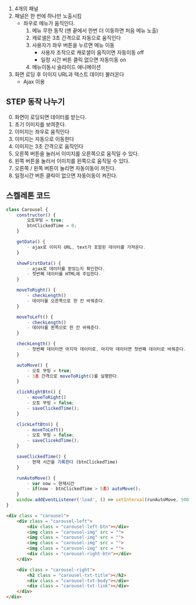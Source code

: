 1. 4개의 패널
2. 패널은 한 번에 하나만 노출시킴
    - 좌우로 메뉴가 움직인다. 
        1) 메뉴 무한 동작 (맨 끝에서 한번 더 이동하면 처음 메뉴 노출)
        2) 캐로샐은 3초 간격으로 자동으로 움직인다
        3) 사용자가 좌우 버튼을 누르면 메뉴 이동 
            - 사용자 조작으로 캐로샐이 움직이면 자동이동 off
            - 일정 시간 버튼 클릭 없으면 자동이동 on
        4) 메뉴이동시 슬라이드 애니메이션
3. 화면 로딩 후 이미지 URL과 텍스트 데이터 불러온다 
    - Ajax 이용 

## STEP 동작 나누기 

0. 화면이 로딩되면 데이터를 받는다. 
1. 초기 이미지를 보여준다.  
2. 이미지는 좌우로 움직인다 
3. 이미지는 자동으로 이동한다 
4. 이미지는 3초 간격으로 움직인다 
5. 오른쪽 버튼을 눌러서 이미지를 오른쪽으로 움직일 수 있다.  
6. 왼쪽 버튼을 눌러서 이미지를 왼쪽으로 움직일 수 있다.
7. 오른쪽 / 왼쪽 버튼이 눌리면 자동이동이 꺼진다.
8. 일정시간 버튼 클릭이 없으면 자동이동이 켜진다.

## 스켈레톤 코드

```js
class Carousel {
    constructor() {
        오토무빙 = true;
        btnClickedTime = 0;
    }

    getData() {
        - ajax로 이미지 URL, text가 포함된 데이터를 가져온다. 
    }

    showFirstData() {
        - ajax로 데이터를 받았는지 확인한다.
        - 첫번째 데이터를 HTML에 주입한다.
    }

    moveToRight() {
        - checkLength()
        - 데이터를 오른쪽으로 한 칸 바꿔준다.
    }

    moveToLeft() {
        - checkLength()
        - 데이터를 왼쪽으로 한 칸 바꿔준다.
    }

    checkLength() {
        - 첫번째 데이터면 마지막 데이터로, 마지막 데이터면 첫번째 데이터로 바꿔준다. 
    }

    autoMove() {
        - 오토 무빙 = true;
        - 3초 간격으로 moveToRight()를 실행한다.
    }

    clickRightBtn() {
        - moveToRight()
        - 오토 무빙 = false;
        - saveClickedTime();
    }

    clickLeftBtn() {
        - moveToLeft()
        - 오토 무빙 = false;
        - saveClicekdTime();
    }

    saveClickedTime() {
        - 현재 시간을 기록한다 (btnClickedTime)
    }

    runAutoMove() {
        - var now = 현재시간
        - if(now - btnClickedTime > 5초) autoMove();
    }
    window.addEventListener('load', () => setInterval(runAutoMove, 500))
}
```

```HTML
<div class = "carousel">
    <div class = "carousel-left">
        <div class = "carousel-left-btn"></div>
        <img class = "carousel-img" src = "">
        <img class = "carousel-img" src = "">
        <img class = "carousel-img" src = "">
        <img class = "carousel-img" src = "">
        <div class = "carousel-right-btn"></div>
    </div>

    <div class = "carousel-right">
        <h2 class = "carousel-txt-title"></h2>
        <div class = "carousel-txt-body"></div>
        <div class = "carousel-txt-link"></div>
    </div>
</div>
```